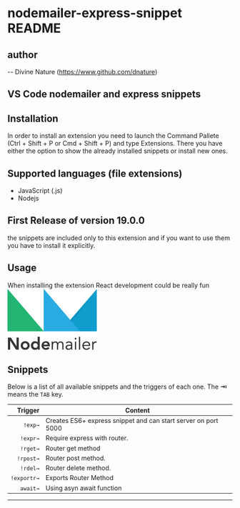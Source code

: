 # nodemailer-express-snippet README

## author

-- Divine Nature (https://www.github.com/dnature)

## VS Code nodemailer and express snippets

## Installation

In order to install an extension you need to launch the Command Pallete (Ctrl + Shift + P or Cmd + Shift + P) and type Extensions.
There you have either the option to show the already installed snippets or install new ones.

## Supported languages (file extensions)

- JavaScript (.js)
- Nodejs

## First Release of version 19.0.0

the snippets are included only to this extension and if you want to use them you have to install it explicitly.

## Usage

When installing the extension React development could be really fun
![nodemailer express](nodemailer.png)

## Snippets

Below is a list of all available snippets and the triggers of each one. The **⇥** means the `TAB` key.

|     Trigger | Content                                                        |
| ----------: | -------------------------------------------------------------- |
|     `!exp→` | Creates ES6+ express snippet and can start server on port 5000 |
|    `!expr→` | Require express with router.                                   |
|    `!rget→` | Router get method                                              |
|   `!rpost→` | Router post method.                                            |
|    `!rdel→` | Router delete method.                                          |
| `!exportr→` | Exports Router Method                                          |
|    `await→` | Using asyn await function                                      |

---

[nodemailer-express-snippet]: https://github.com/dnature/nodemailer-express-snippet/
